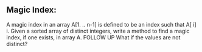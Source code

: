 ## Magic Index:

A magic index in an array A[1. .. n-1] is defined to be an index such that A[ i]
i. Given a sorted array of distinct integers, write a method to find a magic index, if one exists, in array A.
FOLLOW UP
What if the values are not distinct?

